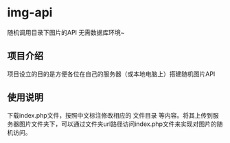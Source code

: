 # img-api
随机调用目录下图片的API 无需数据库环境~

## 项目介绍

项目设立的目的是方便各位在自己的服务器（或本地电脑上）搭建随机图片API

## 使用说明
下载index.php文件，按照中文标注修改相应的 文件目录 等内容。将其上传到服务器图片文件夹下，可以通过文件夹url路径访问index.php文件来实现对图片的随机访问。
